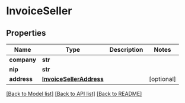 # InvoiceSeller

## Properties
Name | Type | Description | Notes
------------ | ------------- | ------------- | -------------
**company** | **str** |  | 
**nip** | **str** |  | 
**address** | [**InvoiceSellerAddress**](InvoiceSellerAddress.md) |  | [optional] 

[[Back to Model list]](../README.md#documentation-for-models) [[Back to API list]](../README.md#documentation-for-api-endpoints) [[Back to README]](../README.md)



